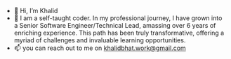 - 👋 Hi, I’m Khalid
- 👀 I am a self-taught coder. In my professional journey, I have grown into a Senior Software Engineer/Technical Lead, amassing over 6 years of enriching experience. This path has been truly transformative, offering a myriad of challenges and invaluable learning opportunities.
- 📫 you can reach out to me on khalidbhat.work@gmail.com



<!---
khalid-bhat/khalid-bhat is a ✨ special ✨ repository because its `README.md` (this file) appears on your GitHub profile.
You can click the Preview link to take a look at your changes.
--->
